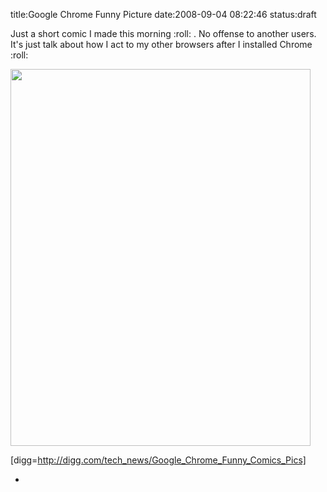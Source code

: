 title:Google Chrome Funny Picture
date:2008-09-04 08:22:46
status:draft

Just a short comic I made this morning :roll: . No offense to another users. It's just talk about how I act to my other browsers after I installed Chrome :roll:

<a href="http://kecebongsoft.files.wordpress.com/2008/09/chromecomics.jpg"><img src="http://kecebongsoft.files.wordpress.com/2008/09/chromecomics.jpg" alt="" width="480" height="603" class="alignnone size-full wp-image-536" /></a>

[digg=http://digg.com/tech_news/Google_Chrome_Funny_Comics_Pics]

-
